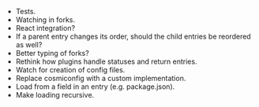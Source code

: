 - Tests.
- Watching in forks.
- React integration?
- If a parent entry changes its order, should the child entries be reordered as well?
- Better typing of forks?
- Rethink how plugins handle statuses and return entries.
- Watch for creation of config files.
- Replace cosmiconfig with a custom implementation.
- Load from a field in an entry (e.g. package.json).
- Make loading recursive.
